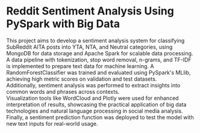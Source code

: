 # Reddit Sentiment Analysis Using PySpark with Big Data

This project aims to develop a sentiment analysis system for classifying SubReddit AITA posts into YTA, NTA, and Neutral categories, using MongoDB for data storage and Apache Spark for scalable data processing. <br>
A data pipeline with tokenization, stop word removal, n-grams, and TF-IDF is implemented to prepare text data for machine learning. <be>
A RandomForestClassifier was trained and evaluated using PySpark's MLlib, achieving high metric scores on validation and test datasets. <br>
Additionally, sentiment analysis was performed to extract insights into common words and phrases across contexts. <br>
Visualization tools like WordCloud and Plotly were used for enhanced interpretation of results, showcasing the practical application of big data technologies and natural language processing in social media analysis. <br>
Finally, a sentiment prediction function was deployed to test the model with new text inputs for real-world usage.
